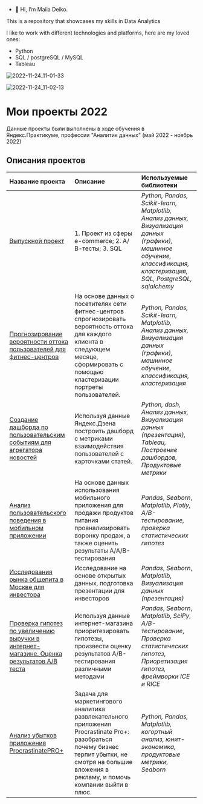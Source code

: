 - 👋 Hi, I’m Maiia Deiko.   

This is a repository that showcases my skills in Data Analytics

I like to work with different technologies and platforms, here are my loved ones:

- Python   
- SQL / postgreSQL / MySQL   
- Tableau   

![2022-11-24_11-01-33](https://user-images.githubusercontent.com/108290252/203727578-3d7b6619-0f6b-4afe-b442-556744c210ab.png)

![2022-11-24_11-02-13](https://user-images.githubusercontent.com/108290252/203727614-2b691d05-4f0c-4c06-a1a1-f703f6a06e57.png)


# Мои проекты 2022

Данные проекты были выполнены в ходе обучения в Яндекс.Практикуме, профессии "Аналитик данных" (май 2022 - ноябрь 2022)

## Описания проектов

| Название проекта | Описание | Используемые библиотеки | 
| :---------------------- | :---------------------- | :---------------------- |
| [Выпускной проект](https://github.com/MaiiaDeiko/My_skills_in_Data_Analytics/tree/main/project_13_graduation_project) |1. Проект из сферы е-commerce; 2. А/В-тесты; 3. SQL| *Python, Pandas, Scikit-learn, Matplotlib, Анализ данных, Визуализация данных (графики), машинное обучение, классификация, кластеризация, SQL, PostgreSQL, sqlalchemy*|
| [Прогнозирование вероятности оттока пользователей для фитнес-центров](https://github.com/MaiiaDeiko/My_skills_in_Data_Analytics/tree/main/project_12) |На основе данных о посетителях сети фитнес-центров спрогнозировать вероятность оттока для каждого клиента в следующем месяце, сформировать с помощью кластеризации портреты пользователей.| *Python, Pandas, Scikit-learn, Matplotlib, Анализ данных, Визуализация данных (графики), машинное обучение, классификация, кластеризация*|
| [Создание дашборда по пользовательским событиям для агрегатора новостей](https://github.com/MaiiaDeiko/My_skills_in_Data_Analytics/tree/main/project_11) |Используя данные Яндекс.Дзена построить дашборд с метриками взаимодействия пользователей с карточками статей.| *Python, dash, Анализ данных, Визуализация данных (презентация), Tableau, Построение дашбордов, Продуктовые метрики*|
| [Анализ пользовательского поведения в мобильном приложении](https://github.com/MaiiaDeiko/My_skills_in_Data_Analytics/tree/main/project_10) | На основе данных использования мобильного приложения для продажи продуктов питания проанализировать воронку продаж, а также оценить результаты A/A/B-тестирования | *Pandas*,   *Seaborn*,    *Matplotlib*,  *Plotly, А/В-тестирование, проверка статистических гипотез*|
| [Исследования рынка общепита в Москве для инвестора](https://github.com/MaiiaDeiko/My_skills_in_Data_Analytics/tree/main/project_9) | Исследование на основе открытых данных, подготовка презентации для инвесторов| *Pandas*,   *Seaborn*,    *Matplotlib*, *Визуализация данных (презентация)*|
| [Проверка гипотез по увеличению выручки в интернет-магазине. Оценка результатов A/B теста](https://github.com/MaiiaDeiko/My_skills_in_Data_Analytics/tree/main/project_8) | Используя данные интернет-магазина приоритезировать гипотезы, произвести оценку результатов A/B-тестирования различными методами | *Pandas*,   *Seaborn*,    *Matplotlib*,  *SciPy*, *A/B-тестирование*, *Проверка статистических гипотез*, *Приоретизация гипотез, фреймворки ICE и RICE*|
| [Анализ убытков приложения ProcrastinatePRO+](https://github.com/MaiiaDeiko/My_skills_in_Data_Analytics/tree/main/project_7) | Задача для маркетингового аналитика развлекательного приложения Procrastinate Pro+: разобраться почему бизнес терпит убытки, не смотря на большие вложения в рекламу, и помочь компании выйти в плюс. | *Python, Pandas, Matplotlib, когортный анализ, юнит-экономика, продуктовые метрики, Seaborn*|
